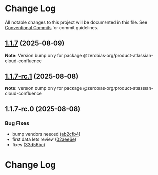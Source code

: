 # Change Log

All notable changes to this project will be documented in this file.
See [Conventional Commits](https://conventionalcommits.org) for commit guidelines.

## [1.1.7](https://github.com/zerobias-org/product/compare/@zerobias-org/product-atlassian-cloud-confluence@1.1.7-rc.1...@zerobias-org/product-atlassian-cloud-confluence@1.1.7) (2025-08-09)

**Note:** Version bump only for package @zerobias-org/product-atlassian-cloud-confluence





## [1.1.7-rc.1](https://github.com/zerobias-org/product/compare/@zerobias-org/product-atlassian-cloud-confluence@1.1.7-rc.0...@zerobias-org/product-atlassian-cloud-confluence@1.1.7-rc.1) (2025-08-08)

**Note:** Version bump only for package @zerobias-org/product-atlassian-cloud-confluence





## 1.1.7-rc.0 (2025-08-08)


### Bug Fixes

* bump vendors needed ([ab2cfb4](https://github.com/zerobias-org/product/commit/ab2cfb4a9cf2e3008e08b068f98011fec096c932))
* first data lets review ([02aee6e](https://github.com/zerobias-org/product/commit/02aee6e8c4f11675de7c63a00f4c8254a67a4dd7))
* fixes ([33d56bc](https://github.com/zerobias-org/product/commit/33d56bcaedf3fa5e3939a33c0fb57eda53539d05))





# Change Log
